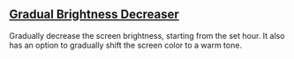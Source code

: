 ## [Gradual Brightness Decreaser](https://github.com/hjk789/Creations/tree/master/AutoHotkey/Gradual-Brightness-Decreaser)

Gradually decrease the screen brightness, starting from the set hour. It also has an option to gradually shift the screen color to a warm tone.
